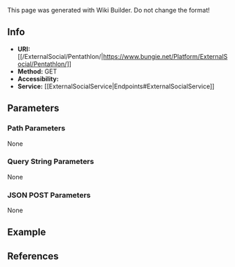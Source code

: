 <span class="wiki-builder">This page was generated with Wiki Builder. Do not change the format!</span>

## Info

* **URI:** [[/ExternalSocial/Pentathlon/|https://www.bungie.net/Platform/ExternalSocial/Pentathlon/]]
* **Method:** GET
* **Accessibility:**
* **Service:** [[ExternalSocialService|Endpoints#ExternalSocialService]]

## Parameters
### Path Parameters
None

### Query String Parameters
None

### JSON POST Parameters
None

## Example

## References
